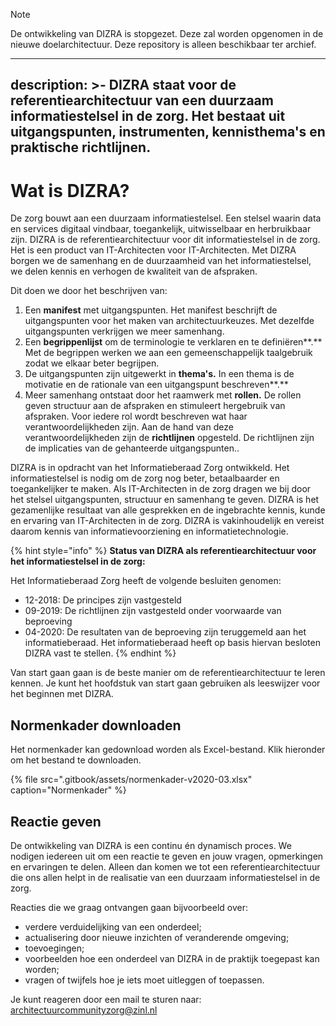 > [!NOTE]
> De ontwikkeling van DIZRA is stopgezet. Deze zal worden opgenomen in de nieuwe doelarchitectuur. Deze repository is alleen beschikbaar ter archief.

---
description: >-
  DIZRA staat voor de referentiearchitectuur van een duurzaam informatiestelsel
  in de zorg. Het bestaat uit uitgangspunten, instrumenten, kennisthema's en
  praktische richtlijnen.
---

# Wat is DIZRA?

De zorg bouwt aan een duurzaam informatiestelsel. Een stelsel waarin data en services digitaal vindbaar, toegankelijk, uitwisselbaar en herbruikbaar zijn. DIZRA is de referentiearchitectuur voor dit informatiestelsel in de zorg. Het is een product van IT-Architecten voor IT-Architecten. Met DIZRA borgen we de samenhang en de duurzaamheid van het informatiestelsel, we delen kennis en verhogen de kwaliteit van de afspraken. 

Dit doen we door het beschrijven van:

1. Een **manifest** met uitgangspunten. Het manifest beschrijft de uitgangspunten voor het maken van architectuurkeuzes. Met dezelfde uitgangspunten verkrijgen we meer samenhang.
2. Een **begrippenlijst** om de terminologie te verklaren en te definiëren**.** Met de begrippen werken we aan een gemeenschappelijk taalgebruik zodat we elkaar beter begrijpen.
3. De uitgangspunten zijn uitgewerkt in **thema's.** In een thema is de motivatie en de rationale van een uitgangspunt beschreven**.**
4. Meer samenhang ontstaat door het raamwerk met **rollen.** De rollen geven structuur aan de afspraken en stimuleert hergebruik van afspraken. Voor iedere rol wordt beschreven wat haar verantwoordelijkheden zijn. Aan de hand van deze verantwoordelijkheden zijn de **richtlijnen** opgesteld. De richtlijnen zijn de implicaties van de gehanteerde uitgangspunten..

DIZRA is in opdracht van het Informatieberaad Zorg ontwikkeld. Het informatiestelsel is nodig om de zorg nog beter, betaalbaarder en toegankelijker te maken. Als IT-Architecten in de zorg dragen we bij door het stelsel uitgangspunten, structuur en samenhang te geven. DIZRA is het gezamenlijke resultaat van alle gesprekken en de ingebrachte kennis, kunde en ervaring van IT-Architecten in de zorg. DIZRA is vakinhoudelijk en vereist daarom kennis van informatievoorziening en informatietechnologie. 

{% hint style="info" %}
**Status van DIZRA als referentiearchitectuur voor het informatiestelsel in de zorg:**

Het Informatieberaad Zorg heeft de volgende besluiten genomen:

* 12-2018: De principes zijn vastgesteld
* 09-2019: De richtlijnen zijn vastgesteld onder voorwaarde van beproeving
* 04-2020: De resultaten van de beproeving zijn teruggemeld aan het informatieberaad. Het informatieberaad heeft op basis hiervan besloten DIZRA vast te stellen.
{% endhint %}

Van start gaan gaan is de beste manier om de referentiearchitectuur te leren kennen. Je kunt het hoofdstuk van start gaan gebruiken als leeswijzer voor het beginnen met DIZRA.

## Normenkader downloaden

Het normenkader kan gedownload worden als Excel-bestand. Klik hieronder om het bestand te downloaden.

{% file src=".gitbook/assets/normenkader-v2020-03.xlsx" caption="Normenkader" %}

## Reactie geven

De ontwikkeling van DIZRA is een continu én dynamisch proces. We nodigen iedereen uit om een reactie te geven en jouw vragen, opmerkingen en ervaringen te delen. Alleen dan komen we tot een referentiearchitectuur die ons allen helpt in de realisatie van een duurzaam informatiestelsel in de zorg.

Reacties die we graag ontvangen gaan bijvoorbeeld over:

* verdere verduidelijking van een onderdeel;
* actualisering door nieuwe inzichten of veranderende omgeving;
* toevoegingen;
* voorbeelden hoe een onderdeel van DIZRA in de praktijk toegepast kan worden;
* vragen of twijfels hoe je iets moet uitleggen of toepassen.

Je kunt reageren door een mail te sturen naar: [architectuurcommunityzorg@zinl.nl](mailto:architectuurcommunityzorg@zinl.nl)

